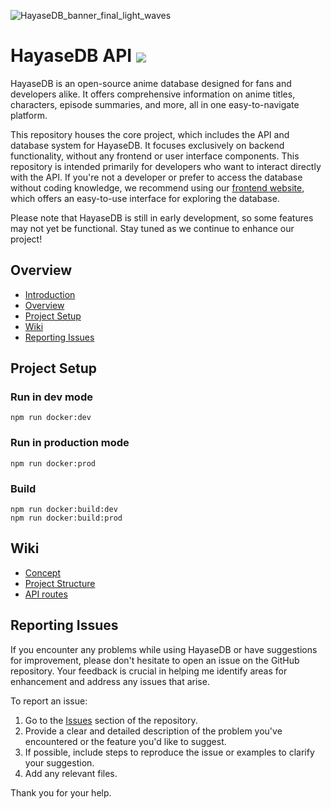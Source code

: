 ![HayaseDB_banner_final_light_waves](https://github.com/user-attachments/assets/1fc87fa2-d4cf-4294-bb29-085c6b4aac44)
# HayaseDB API  <img src="https://img.shields.io/badge/Project Status-early development-brightgreen" align="center"/>


HayaseDB is an open-source anime database designed for fans and developers alike. It offers comprehensive information on anime titles, characters, episode summaries, and more, all in one easy-to-navigate platform.

This repository houses the core project, which includes the API and database system for HayaseDB. It focuses exclusively on backend functionality, without any frontend or user interface components. This repository is intended primarily for developers who want to interact directly with the API. If you're not a developer or prefer to access the database without coding knowledge, we recommend using our [frontend website](https://web.hayasedb.com), which offers an easy-to-use interface for exploring the database.

Please note that HayaseDB is still in early development, so some features may not yet be functional. Stay tuned as we continue to enhance our project!

## Overview
- [Introduction](#hayasedb-api--)
- [Overview](#overview)
- [Project Setup](#project-setup)
- [Wiki](#wiki)
- [Reporting Issues](#reporting-issues)

## Project Setup

### Run in dev mode
```
npm run docker:dev
```

### Run in production  mode
```
npm run docker:prod
```

### Build
```
npm run docker:build:dev
npm run docker:build:prod
```

## Wiki
- [Concept]()
- [Project Structure]()
- [API routes]()

## Reporting Issues

If you encounter any problems while using HayaseDB or have suggestions for improvement, please don't hesitate to open an issue on the GitHub repository. Your feedback is crucial in helping me identify areas for enhancement and address any issues that arise.

To report an issue:

1. Go to the [Issues](https://github.com/AIO-Develope/HayaseDB-api/issues) section of the repository.
2. Provide a clear and detailed description of the problem you've encountered or the feature you'd like to suggest.
3. If possible, include steps to reproduce the issue or examples to clarify your suggestion.
5. Add any relevant files.

Thank you for your help.
